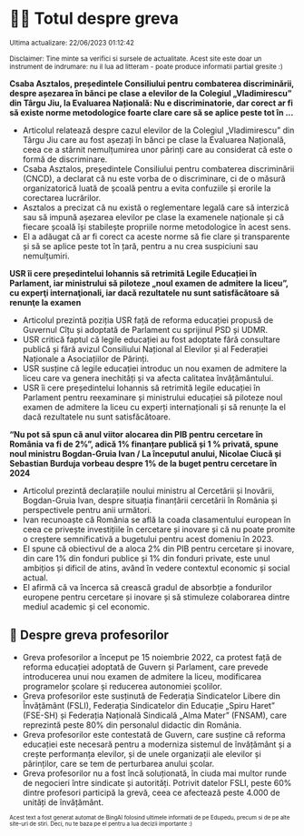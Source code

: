 # 👩‍🏫 Totul despre greva
<sub>Ultima actualizare: 22/06/2023 01:12:42</sub>

<sub>Disclaimer: Tine minte sa verifici si sursele de actualitate. Acest site este doar un instrument de indrumare: nu il lua ad litteram - poate produce informatii partial gresite :)</sub>

**Csaba Asztalos, președintele Consiliului pentru combaterea discriminării, despre așezarea în bănci pe clase a elevilor de la Colegiul „Vladimirescu” din Târgu Jiu, la Evaluarea Națională: Nu e discriminatorie, dar corect ar fi să existe norme metodologice foarte clare care să se aplice peste tot în ...**

- Articolul relatează despre cazul elevilor de la Colegiul „Vladimirescu” din Târgu Jiu care au fost așezați în bănci pe clase la Evaluarea Națională, ceea ce a stârnit nemulțumirea unor părinți care au considerat că este o formă de discriminare.
- Csaba Asztalos, președintele Consiliului pentru combaterea discriminării (CNCD), a declarat că nu este vorba de o discriminare, ci de o măsură organizatorică luată de școală pentru a evita confuziile și erorile la corectarea lucrărilor.
- Asztalos a precizat că nu există o reglementare legală care să interzică sau să impună așezarea elevilor pe clase la examenele naționale și că fiecare școală își stabilește propriile norme metodologice în acest sens.
- El a adăugat că ar fi corect ca aceste norme să fie clare și transparente și să se aplice peste tot în țară, pentru a nu crea suspiciuni sau nemulțumiri.

**USR îi cere președintelui Iohannis să retrimită Legile Educației în Parlament, iar ministrului să piloteze „noul examen de admitere la liceu”, cu experţi internaţionali, iar dacă rezultatele nu sunt satisfăcătoare să renunţe la examen**

- Articolul prezintă poziția USR față de reforma educației propusă de Guvernul Cîțu și adoptată de Parlament cu sprijinul PSD și UDMR.
- USR critică faptul că legile educației au fost adoptate fără consultare publică și fără avizul Consiliului Național al Elevilor și al Federației Naționale a Asociațiilor de Părinți.
- USR susține că legile educației introduc un nou examen de admitere la liceu care va genera inechități și va afecta calitatea învățământului.
- USR îi cere președintelui Iohannis să retrimită legile educației în Parlament pentru reexaminare și ministrului educației să piloteze noul examen de admitere la liceu cu experți internaționali și să renunțe la el dacă rezultatele nu sunt satisfăcătoare.

**“Nu pot să spun că anul viitor alocarea din PIB pentru cercetare în România va fi de 2%”, adică 1% finanțare publică și 1 % privată, spune noul ministru Bogdan-Gruia Ivan / La începutul anului, Nicolae Ciucă și Sebastian Burduja vorbeau despre 1% de la buget pentru cercetare în 2024**

- Articolul prezintă declarațiile noului ministru al Cercetării și Inovării, Bogdan-Gruia Ivan, despre situația finanțării cercetării în România și perspectivele pentru anii următori.
- Ivan recunoaște că România se află la coada clasamentului european în ceea ce privește investițiile în cercetare și inovare și că nu poate promite o creștere semnificativă a bugetului pentru acest domeniu în 2023.
- El spune că obiectivul de a aloca 2% din PIB pentru cercetare și inovare, din care 1% din fonduri publice și 1% din fonduri private, este unul ambițios și dificil de atins, având în vedere contextul economic și social actual.
- El afirmă că va încerca să crească gradul de absorbție a fondurilor europene pentru cercetare și inovare și să stimuleze colaborarea dintre mediul academic și cel economic.

## 🏫 Despre greva profesorilor

- Greva profesorilor a început pe 15 noiembrie 2022, ca protest față de reforma educației adoptată de Guvern și Parlament, care prevede introducerea unui nou examen de admitere la liceu, modificarea programelor școlare și reducerea autonomiei școlilor.
- Greva profesorilor este susținută de Federația Sindicatelor Libere din Învățământ (FSLI), Federația Sindicatelor din Educație „Spiru Haret” (FSE-SH) și Federația Națională Sindicală „Alma Mater” (FNSAM), care reprezintă peste 80% din personalul didactic din România.
- Greva profesorilor este contestată de Guvern, care susține că reforma educației este necesară pentru a moderniza sistemul de învățământ și a crește performanța elevilor, și de unele organizații ale elevilor și părinților, care se tem de perturbarea anului școlar.
- Greva profesorilor nu a fost încă soluționată, în ciuda mai multor runde de negocieri între sindicate și autorități. Potrivit datelor FSLI, peste 60% dintre profesori participă la grevă, ceea ce afectează peste 4.000 de unități de învățământ.


<sub><sub>Acest text a fost generat automat de BingAI folosind ultimele informatii de pe Edupedu, precum si de pe alte site-uri de stiri. Deci, nu te baza pe el pentru a lua decizii importante :)</sub></sub>